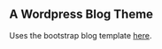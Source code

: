 ## A Wordpress Blog Theme

Uses the bootstrap blog template [here](https://getbootstrap.com/docs/4.5/examples/blog/).

